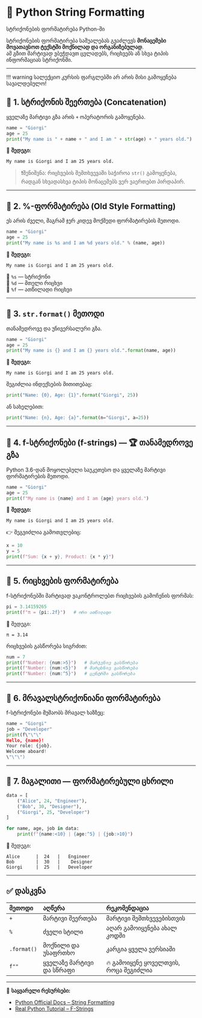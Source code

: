 # 🐍 Python String Formatting  
სტრიქონების ფორმატირება Python-ში

სტრიქონების ფორმატირება საშუალებას გვაძლევს **მონაცემები მოვათავსოთ ტექსტში მოქნილად და ორგანიზებულად**.  
ამ გზით მარტივად ვბეჭდავთ ცვლადებს, რიცხვებს ან სხვა ტიპის ინფორმაციას სტრიქონში.

---

!!! warning
    სალექციო კურსის ფარგლებში არ არის მისი გამოყენება სავალდებულო!

## 🔹 1. სტრიქონის შეერთება (Concatenation)
ყველაზე მარტივი გზა არის `+` ოპერატორის გამოყენება.

```python
name = "Giorgi"
age = 25
print("My name is " + name + " and I am " + str(age) + " years old.")
```

🧩 **შედეგი:**
```
My name is Giorgi and I am 25 years old.
```

> ❗შენიშვნა: რიცხვების შემთხვევაში საჭიროა `str()` გამოყენება, რადგან სხვადასხვა ტიპის მონაცემებს ვერ ვაერთებთ პირდაპირ.

---

## 🔹 2. %-ფორმატირება (Old Style Formatting)
ეს არის ძველი, მაგრამ ჯერ კიდევ მოქმედი ფორმატირების მეთოდი.

```python
name = "Giorgi"
age = 25
print("My name is %s and I am %d years old." % (name, age))
```

🧩 **შედეგი:**
```
My name is Giorgi and I am 25 years old.
```

📘 `%s` — სტრიქონი  
📘 `%d` — მთელი რიცხვი  
📘 `%f` — ათწილადი რიცხვი  

---

## 🔹 3. `str.format()` მეთოდი
თანამედროვე და უნივერსალური გზა.

```python
name = "Giorgi"
age = 25
print("My name is {} and I am {} years old.".format(name, age))
```

🧩 **შედეგი:**
```
My name is Giorgi and I am 25 years old.
```

შეგიძლია ინდექსების მითითებაც:

```python
print("Name: {0}, Age: {1}".format("Giorgi", 25))
```

ან სახელებით:

```python
print("Name: {n}, Age: {a}".format(n="Giorgi", a=25))
```

---

## 🔹 4. f-სტრიქონები (f-strings) — 🏆 თანამედროვე გზა
Python 3.6-დან მოყოლებული საუკეთესო და ყველაზე მარტივი ფორმატირების მეთოდი.

```python
name = "Giorgi"
age = 25
print(f"My name is {name} and I am {age} years old.")
```

🧩 **შედეგი:**
```
My name is Giorgi and I am 25 years old.
```

👉 შეგვიძლია გამოთვლებიც:
```python
x = 10
y = 5
print(f"Sum: {x + y}, Product: {x * y}")
```

---

## 🔹 5. რიცხვების ფორმატირება
f-სტრიქონებში მარტივად ვაკონტროლებთ რიცხვების გამოჩენის ფორმას:

```python
pi = 3.14159265
print(f"π = {pi:.2f}")   # ორი ათწილადი
```
🧩 შედეგი:
```
π = 3.14
```

რიცხვების გასწორება სიგრძით:
```python
num = 7
print(f"Number: {num:>5}")   # მარჯვნივ გასწორება
print(f"Number: {num:<5}")   # მარცხნივ გასწორება
print(f"Number: {num:^5}")   # ცენტრში გასწორება
```

---

## 🔹 6. მრავალსტრიქონიანი ფორმატირება
f-სტრიქონები მუშაობს მრავალ ხაზზეც:

```python
name = "Giorgi"
job = "Developer"
print(f\"\"\"
Hello, {name}!
Your role: {job}.
Welcome aboard!
\"\"\")
```

---

## 🔹 7. მაგალითი — ფორმატირებული ცხრილი

```python
data = [
    ("Alice", 24, "Engineer"),
    ("Bob", 30, "Designer"),
    ("Giorgi", 25, "Developer")
]

for name, age, job in data:
    print(f"{name:<10} | {age:^5} | {job:>10}")
```

🧩 შედეგი:
```
Alice      |  24   |   Engineer
Bob        |  30   |    Designer
Giorgi     |  25   |   Developer
```

---

## ✅ დასკვნა

| მეთოდი | აღწერა | რეკომენდაცია |
|:--|:--|:--|
| `+` | მარტივი შეერთება | მარტივი შემთხვევებისთვის |
| `%` | ძველი სტილი | აღარ გამოიყენება ახალ კოდში |
| `.format()` | მოქნილი და უსაფრთხო | კარგია ყველა ვერსიაში |
| `f""` | ყველაზე მარტივი და სწრაფი | 🔥 გამოიყენე ყოველთვის, როცა შეგიძლია |

---

📘 **საყვარელი რესურსები:**
- [Python Official Docs – String Formatting](https://docs.python.org/3/library/string.html#format-string-syntax)
- [Real Python Tutorial – F-Strings](https://realpython.com/python-f-strings/)
